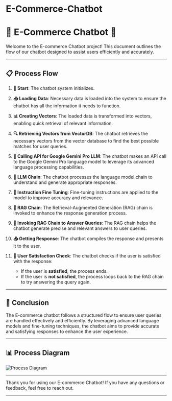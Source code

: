 # E-Commerce-Chatbot
# 🌟 E-Commerce Chatbot 🌟

Welcome to the E-commerce Chatbot project! This document outlines the flow of our chatbot designed to assist users efficiently and accurately.

---

## 📋 Process Flow

1. **🚀 Start**: The chatbot system initializes.

2. **📥 Loading Data**: Necessary data is loaded into the system to ensure the chatbot has all the information it needs to function.

3. **📊 Creating Vectors**: The loaded data is transformed into vectors, enabling quick retrieval of relevant information.

4. **🔍 Retrieving Vectors from VectorDB**: The chatbot retrieves the necessary vectors from the vector database to find the best possible matches for user queries.

5. **🔗 Calling API for Google Gemini Pro LLM**: The chatbot makes an API call to the Google Gemini Pro language model to leverage its advanced language processing capabilities.

6. **🔄 LLM Chain**: The chatbot processes the language model chain to understand and generate appropriate responses.

7. **🎯 Instruction Fine Tuning**: Fine-tuning instructions are applied to the model to improve accuracy and relevance.

8. **🧠 RAG Chain**: The Retrieval-Augmented Generation (RAG) chain is invoked to enhance the response generation process.

9. **💬 Invoking RAG Chain to Answer Queries**: The RAG chain helps the chatbot generate precise and relevant answers to user queries.

10. **📤 Getting Response**: The chatbot compiles the response and presents it to the user.

11. **🤔 User Satisfaction Check**: The chatbot checks if the user is satisfied with the response:
    - If the user is **satisfied**, the process ends.
    - If the user is **not satisfied**, the process loops back to the RAG chain to try answering the query again.

---

## 🎉 Conclusion

The E-commerce chatbot follows a structured flow to ensure user queries are handled effectively and efficiently. By leveraging advanced language models and fine-tuning techniques, the chatbot aims to provide accurate and satisfying responses to enhance the user experience.

---

## 📊 Process Diagram

![Process Diagram](./path/to/image.png)

---

Thank you for using our E-commerce Chatbot! If you have any questions or feedback, feel free to reach out.

---

